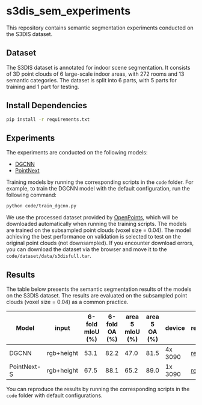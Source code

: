 # s3dis_sem_experiments

This repository contains semantic segmentation experiments conducted on the S3DIS dataset.

## Dataset

The S3DIS dataset is annotated for indoor scene segmentation. It consists of 3D point clouds of 6 large-scale indoor
areas, with 272 rooms and 13 semantic categories. The dataset is split into 6 parts, with 5 parts for training and 1
part for testing.

## Install Dependencies

```bash
pip install -r requirements.txt
```

## Experiments

The experiments are conducted on the following models:

- [DGCNN](https://github.com/kentechx/x-dgcnn)
- [PointNext](https://github.com/kentechx/pointnext)

Training models by running the corresponding scripts in the `code` folder. For example, to train the DGCNN model with
the default configuration, run the following command:

```bash
python code/train_dgcnn.py
```

We use the processed dataset provided by [OpenPoints](https://guochengqian.github.io/PointNeXt/examples/s3dis/),
which will be downloaded automatically when running the training scripts. The models are trained on the subsampled point
clouds (voxel size = 0.04). The model achieving the best performance on validation is selected to test on the original
point clouds (not downsampled). If you encounter download errors, you can download the dataset via the browser and move
it to the `code/dataset/data/s3disfull.tar`.

## Results

The table below presents the semantic segmentation results of the models on the S3DIS dataset. The results are evaluated
on the subsampled point clouds (voxel size = 0.04) as a common practice.

| Model        | input      | 6-fold <br/>mIoU (%) | 6-fold <br/>OA (%) | area 5<br/>mIoU (%) | area 5<br/>OA (%) | device  | report                                                |
|--------------|------------|----------------------|--------------------|---------------------|-------------------|---------|-------------------------------------------------------|
| DGCNN        | rgb+height | 53.1                 | 82.2               | 47.0                | 81.5              | 4x 3090 | [report](https://api.wandb.ai/links/kd_shen/q4z92hx2) |
| PointNext-S  | rgb+height | 67.5                 | 88.1               | 65.2                | 89.0              | 1x 3090 | [report](https://api.wandb.ai/links/kd_shen/58oqu6uk)                                            |

You can reproduce the results by running the corresponding scripts in the `code` folder with default configurations.

